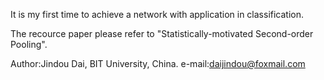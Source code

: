 It is my first time to achieve a network with application in classification.

The recource paper please refer to "Statistically-motivated Second-order Pooling".

Author:Jindou Dai, BIT University, China.
e-mail:daijindou@foxmail.com